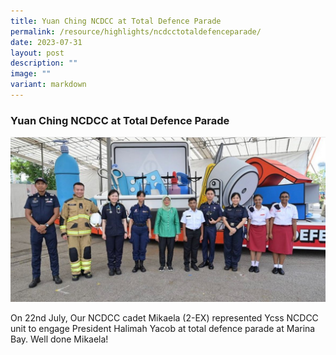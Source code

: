 ```yaml
---
title: Yuan Ching NCDCC at Total Defence Parade
permalink: /resource/highlights/ncdcctotaldefenceparade/
date: 2023-07-31
layout: post
description: ""
image: ""
variant: markdown
---
```

### Yuan Ching NCDCC at Total Defence Parade 

![](/images/july%2001.jpg)

On 22nd July, Our NCDCC cadet Mikaela (2-EX) represented Ycss NCDCC unit to engage President Halimah Yacob at total defence parade at Marina Bay. Well done Mikaela!
